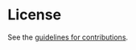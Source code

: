 # License

See the
[guidelines for contributions](https://github.com/BasilGuo/ling-fc/blob/main/CONTRIBUTING.md).
